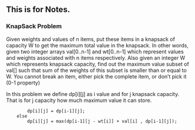 ## This is for Notes.  <br/>

### KnapSack Problem
Given weights and values of n items, put these items in a knapsack of
capacity W to get the maximum total value in the knapsack. 
In other words, given two integer arrays val[0..n-1] and wt[0..n-1] 
which represent values and weights associated with n items respectively. 
Also given an integer W which represents knapsack capacity, find out the
maximum value subset of val[] such that sum of the weights of this 
subset is smaller than or equal to W. You cannot break an item,
either pick the complete item, or don’t pick it (0-1 property)

In this problem we define dp[i][j] as i value and for j knapsack capacity. That is for j capacity how much maximum value it can store. 

``` if( j < wt[i]) 
		dp[i][j] = dp[i-1][j];
	else 
		dp[i][j] = max(dp[i-1][j - wt[i]] + val[i] , dp[i-1][j]);

```